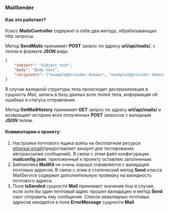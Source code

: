 ### MailSender

#### Как это работает?
Класс **MailsController** содержит в себе два метода, обрабатывающих http запросы. 

Метод **SendMails** принимает **POST** запрос по адресу **url/api/mails/**, с телом в формате **JSON** вида:
```json
{
	"subject": "Subject text",
	"body": "Body text",
	"recipients": ["example@provider.domain", "example2@provider.domain"]
} 
```
В случае валидной структуры тела происходит десериализация в сущность Mail,  запись в базу данных всех полей тела, информации об ошибках и статуса отправления. 

Метод **GetMailHistory** принимает **GET** запрос по адресу **url/api/mails/** и возвращает историю всех полученных **POST** запросов с валидным **JSON** телом.


#### Комментарии к проекту:
1. Настройки почтового ящика взяты на бесплатном ресурсе [ethereal.email](http://ethereal.email "ethereal.email")(предоставляет аккаунт для тестирования авторассылки сообщений). В связи с этим файл конфигурации **mailconfig.json**, приложенный к проекту оставляю заполненым. 
2. Библиотека **MailKit** не очень хорошо справляется с валидацей почтовых адресов. В связи с этим в статический метод **Send** класса MailService содержит дополнительную проверку на валидность почтового адреса.
3. Поле **IsSended** сущности **Mail** принимает значение *true* в случае, если хотя бы один почтовый адрес прошел валидацию и метод **Send** смог отправить ему сообщение. Список невалидных почтовых адресов находится в поле **ErrorMessage** сущности **Mail**.



